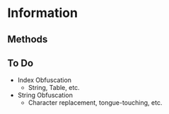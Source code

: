# Information

## Methods

## To Do
- Index Obfuscation   
  - String, Table, etc. 
- String Obfuscation  
  - Character replacement, tongue-touching, etc.
